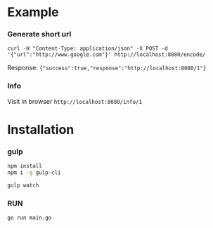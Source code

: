 # Example

### Generate short url
`curl -H "Content-Type: application/json" -X POST -d '{"url":"http://www.google.com"}' http://localhost:8080/encode/`

Response: `{"success":true,"response":"http://localhost:8080/1"}`

### Info
Visit in browser `http://localhost:8080/info/1`



# Installation
### gulp
```bash
npm install
npm i -g gulp-cli

gulp watch
```

### RUN
```
go run main.go
```
